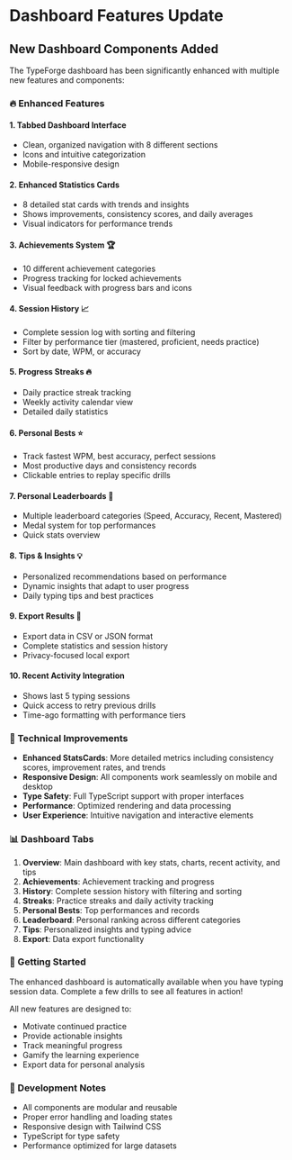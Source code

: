 # Dashboard Features Update

## New Dashboard Components Added

The TypeForge dashboard has been significantly enhanced with multiple new features and components:

### 🔥 Enhanced Features

#### 1. **Tabbed Dashboard Interface**
- Clean, organized navigation with 8 different sections
- Icons and intuitive categorization
- Mobile-responsive design

#### 2. **Enhanced Statistics Cards**
- 8 detailed stat cards with trends and insights
- Shows improvements, consistency scores, and daily averages
- Visual indicators for performance trends

#### 3. **Achievements System** 🏆
- 10 different achievement categories
- Progress tracking for locked achievements
- Visual feedback with progress bars and icons

#### 4. **Session History** 📈
- Complete session log with sorting and filtering
- Filter by performance tier (mastered, proficient, needs practice)
- Sort by date, WPM, or accuracy

#### 5. **Progress Streaks** 🔥
- Daily practice streak tracking
- Weekly activity calendar view
- Detailed daily statistics

#### 6. **Personal Bests** ⭐
- Track fastest WPM, best accuracy, perfect sessions
- Most productive days and consistency records
- Clickable entries to replay specific drills

#### 7. **Personal Leaderboards** 👑
- Multiple leaderboard categories (Speed, Accuracy, Recent, Mastered)
- Medal system for top performances
- Quick stats overview

#### 8. **Tips & Insights** 💡
- Personalized recommendations based on performance
- Dynamic insights that adapt to user progress
- Daily typing tips and best practices

#### 9. **Export Results** 💾
- Export data in CSV or JSON format
- Complete statistics and session history
- Privacy-focused local export

#### 10. **Recent Activity Integration**
- Shows last 5 typing sessions
- Quick access to retry previous drills
- Time-ago formatting with performance tiers

### 🎯 Technical Improvements

- **Enhanced StatsCards**: More detailed metrics including consistency scores, improvement rates, and trends
- **Responsive Design**: All components work seamlessly on mobile and desktop
- **Type Safety**: Full TypeScript support with proper interfaces
- **Performance**: Optimized rendering and data processing
- **User Experience**: Intuitive navigation and interactive elements

### 📊 Dashboard Tabs

1. **Overview**: Main dashboard with key stats, charts, recent activity, and tips
2. **Achievements**: Achievement tracking and progress
3. **History**: Complete session history with filtering and sorting
4. **Streaks**: Practice streaks and daily activity tracking
5. **Personal Bests**: Top performances and records
6. **Leaderboard**: Personal ranking across different categories
7. **Tips**: Personalized insights and typing advice
8. **Export**: Data export functionality

### 🚀 Getting Started

The enhanced dashboard is automatically available when you have typing session data. Complete a few drills to see all features in action!

All new features are designed to:
- Motivate continued practice
- Provide actionable insights
- Track meaningful progress
- Gamify the learning experience
- Export data for personal analysis

### 🔧 Development Notes

- All components are modular and reusable
- Proper error handling and loading states
- Responsive design with Tailwind CSS
- TypeScript for type safety
- Performance optimized for large datasets
